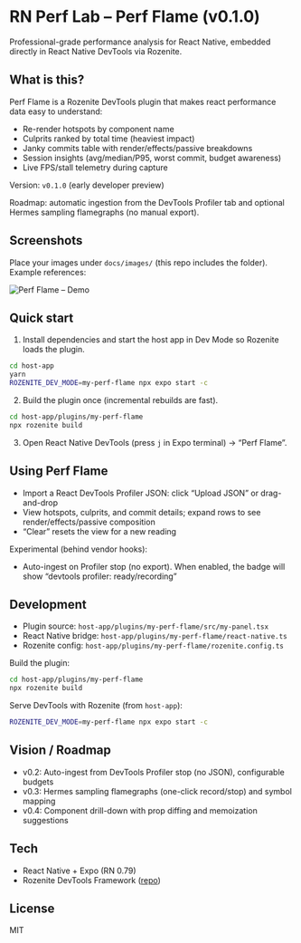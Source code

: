 # RN Perf Lab – Perf Flame (v0.1.0)

Professional-grade performance analysis for React Native, embedded directly in React Native DevTools via Rozenite.

## What is this?

Perf Flame is a Rozenite DevTools plugin that makes react performance data easy to understand:

- Re-render hotspots by component name
- Culprits ranked by total time (heaviest impact)
- Janky commits table with render/effects/passive breakdowns
- Session insights (avg/median/P95, worst commit, budget awareness)
- Live FPS/stall telemetry during capture

Version: `v0.1.0` (early developer preview)

Roadmap: automatic ingestion from the DevTools Profiler tab and optional Hermes sampling flamegraphs (no manual export).

## Screenshots

Place your images under `docs/images/` (this repo includes the folder). Example references:

![Perf Flame – Demo](docs/images/Demo.png)

## Quick start

1) Install dependencies and start the host app in Dev Mode so Rozenite loads the plugin.

```bash
cd host-app
yarn
ROZENITE_DEV_MODE=my-perf-flame npx expo start -c
```

2) Build the plugin once (incremental rebuilds are fast).

```bash
cd host-app/plugins/my-perf-flame
npx rozenite build
```

3) Open React Native DevTools (press `j` in Expo terminal) → “Perf Flame”.

## Using Perf Flame

- Import a React DevTools Profiler JSON: click “Upload JSON” or drag-and-drop
- View hotspots, culprits, and commit details; expand rows to see render/effects/passive composition
- “Clear” resets the view for a new reading

Experimental (behind vendor hooks):
- Auto-ingest on Profiler stop (no export). When enabled, the badge will show “devtools profiler: ready/recording”

## Development

- Plugin source: `host-app/plugins/my-perf-flame/src/my-panel.tsx`
- React Native bridge: `host-app/plugins/my-perf-flame/react-native.ts`
- Rozenite config: `host-app/plugins/my-perf-flame/rozenite.config.ts`

Build the plugin:

```bash
cd host-app/plugins/my-perf-flame
npx rozenite build
```

Serve DevTools with Rozenite (from `host-app`):

```bash
ROZENITE_DEV_MODE=my-perf-flame npx expo start -c
```

## Vision / Roadmap

- v0.2: Auto-ingest from DevTools Profiler stop (no JSON), configurable budgets
- v0.3: Hermes sampling flamegraphs (one-click record/stop) and symbol mapping
- v0.4: Component drill-down with prop diffing and memoization suggestions

## Tech

- React Native + Expo (RN 0.79)
- Rozenite DevTools Framework ([repo](https://github.com/callstackincubator/rozenite))

## License

MIT


